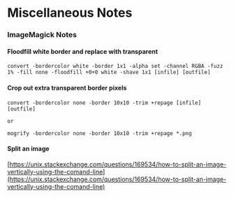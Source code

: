 # Miscellaneous Notes

### ImageMagick Notes
#### Floodfill white border and replace with transparent
```
convert -bordercolor white -border 1x1 -alpha set -channel RGBA -fuzz 1% -fill none -floodfill +0+0 white -shave 1x1 [infile] [outfile]
```
#### Crop out extra transparent border pixels
```
convert -bordercolor none -border 10x10 -trim +repage [infile] [outfile]

or

mogrify -bordercolor none -border 10x10 -trim +repage *.png
```
#### Split an image 
[https://unix.stackexchange.com/questions/169534/how-to-split-an-image-vertically-using-the-comand-line](https://unix.stackexchange.com/questions/169534/how-to-split-an-image-vertically-using-the-comand-line)
